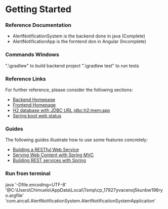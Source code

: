 # Getting Started

### Reference Documentation
* AlertNotificationSystem is the backend done in java (Complete)
* AlertNotificationApp is the forntend don in Angular (Incomplete)

### Commands Windows
".\gradlew" to build backend project
".\gradlew test" to run tests

### Reference Links
For further reference, please consider the following sections:

* [Backend Homepage](http://localhost:8080/home)
* [Frontend Homepage](http://localhost:4200)
* [H2 database with JDBC URL jdbc:h2:mem:app](http://localhost:8080/console)
* [Spring boot web status](http://localhost:8080/actuator)

### Guides
The following guides illustrate how to use some features concretely:

* [Building a RESTful Web Service](https://spring.io/guides/gs/rest-service/)
* [Serving Web Content with Spring MVC](https://spring.io/guides/gs/serving-web-content/)
* [Building REST services with Spring](https://spring.io/guides/tutorials/bookmarks/)

### Run from terminal
java '-Dfile.encoding=UTF-8' '@C:\Users\Chimuelo\AppData\Local\Temp\cp_17927yvacenoj5kunbw196ryo.argfile' 'com.aircall.AlertNotificationSystem.AlertNotificationSystemApplication' 
